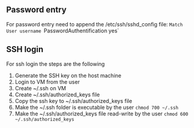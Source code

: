 ## Password entry
For password entry need to append the /etc/ssh/sshd_config file:
`Match User username
`PasswordAuthentification yes`

## SSH login
For ssh login the steps are the following
1. Generate the SSH key on the host machine 
2. Login to VM from the user
3. Create ~/.ssh on VM 
4. Create ~/.ssh/authorized_keys file
5. Copy the ssh key to ~/.ssh/authorized_keys file 
6. Make the ~/.ssh folder is executable by the user `chmod 700 ~/.ssh`
7. Make the ~/.ssh/authorized_keys file read-write by the user `chmod 600 ~/.ssh/authorized_keys`




